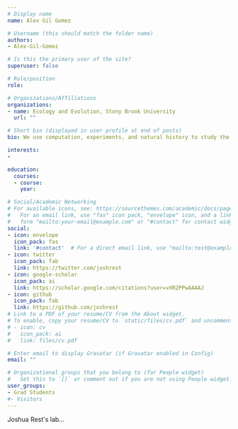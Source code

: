 ```yaml
---
# Display name
name: Alex Gil Gomez

# Username (this should match the folder name)
authors:
- Alex-Gil-Gomez

# Is this the primary user of the site?
superuser: false

# Role/position
role: 

# Organizations/Affiliations
organizations:
- name: Ecology and Evolution, Stony Brook University
  url: ""

# Short bio (displayed in user profile at end of posts)
bio: We use computation, experiments, and natural history to study the evolution of biological systems.

interests:
- 

education:
  courses:
  - course: 
    year: 

# Social/Academic Networking
# For available icons, see: https://sourcethemes.com/academic/docs/page-builder/#icons
#   For an email link, use "fas" icon pack, "envelope" icon, and a link in the
#   form "mailto:your-email@example.com" or "#contact" for contact widget.
social:
- icon: envelope
  icon_pack: fas
  link: '#contact'  # For a direct email link, use "mailto:test@example.org".
- icon: twitter
  icon_pack: fab
  link: https://twitter.com/joshrest
- icon: google-scholar
  icon_pack: ai
  link: https://scholar.google.com/citations?user=vXR2PPwAAAAJ
- icon: github
  icon_pack: fab
  link: https://github.com/joshrest
# Link to a PDF of your resume/CV from the About widget.
# To enable, copy your resume/CV to `static/files/cv.pdf` and uncomment the lines below.
# - icon: cv
#   icon_pack: ai
#   link: files/cv.pdf

# Enter email to display Gravatar (if Gravatar enabled in Config)
email: ""

# Organizational groups that you belong to (for People widget)
#   Set this to `[]` or comment out if you are not using People widget.
user_groups:
- Grad Students
#- Visitors
---
```


Joshua Rest's lab...